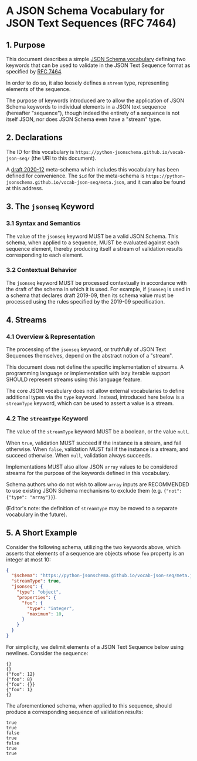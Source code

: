 # A JSON Schema Vocabulary for JSON Text Sequences (RFC 7464)

## 1. Purpose

This document describes a simple [JSON Schema vocabulary](https://json-schema.org/draft/2020-12/json-schema-core.html#name-schema-vocabularies) defining two keywords that can be used to validate in the JSON Text Sequence format as specified by [RFC 7464](https://datatracker.ietf.org/doc/html/rfc7464).

In order to do so, it also loosely defines a `stream` type, representing elements of the sequence.

The purpose of keywords introduced are to allow the application of JSON Schema keywords to individual elements in a JSON text sequence (hereafter "sequence"), though indeed the entirety of a sequence is not itself JSON, nor does JSON Schema even have a "stream" type.

## 2. Declarations

The ID for this vocabulary is `https://python-jsonschema.github.io/vocab-json-seq/` (the URI to this document).

A [draft 2020-12](https://json-schema.org/specification-links.html#2020-12) meta-schema which includes this vocabulary has been defined for convenience.
The `$id` for the meta-schema is `https://python-jsonschema.github.io/vocab-json-seq/meta.json`, and it can also be found at this address.

## 3. The `jsonseq` Keyword

### 3.1 Syntax and Semantics

The value of the `jsonseq` keyword MUST be a valid JSON Schema.
This schema, when applied to a sequence, MUST be evaluated against each sequence element, thereby producing itself a stream of validation results corresponding to each element.

### 3.2 Contextual Behavior

The `jsonseq` keyword MUST be processed contextually in accordance with the draft of the schema in which it is used. For example, if `jsonseq` is used in a schema that declares draft 2019-09, then its schema value must be processed using the rules specified by the 2019-09 specification.

## 4. Streams

### 4.1 Overview & Representation

The processing of the `jsonseq` keyword, or truthfully of JSON Text Sequences themselves, depend on the abstract notion of a "stream".

This document does not define the specific implementation of streams. A programming language or implementation with lazy iterable support SHOULD represent streams using this language feature.

The core JSON vocabulary does not allow external vocabularies to define additional types via the `type` keyword.
Instead, introduced here below is a `streamType` keyword, which can be used to assert a value is a stream.

### 4.2 The `streamType` Keyword

The value of the `streamType` keyword MUST be a boolean, or the value `null`.

When `true`, validation MUST succeed if the instance is a stream, and fail otherwise.
When `false`, validation MUST fail if the instance is a stream, and succeed otherwise.
When `null`, validation always succeeds.

Implementations MUST also allow JSON `array` values to be considered streams for the purpose of the keywords defined in this vocabulary.

Schema authors who do not wish to allow `array` inputs are RECOMMENDED to use existing JSON Schema mechanisms to exclude them (e.g. `{"not": {"type": "array"}}`).

(Editor's note: the definition of `streamType` may be moved to a separate vocabulary in the future).

## 5. A Short Example

Consider the following schema, utilizing the two keywords above, which asserts that elements of a sequence are objects whose `foo` property is an integer at most 10:

```json
{
  "$schema": "https://python-jsonschema.github.io/vocab-json-seq/meta.json",
  "streamType": true,
  "jsonseq": {
    "type": "object",
    "properties": {
      "foo": {
        "type": "integer",
        "maximum": 10,
      }
    }
  }
}
```

For simplicity, we delimit elements of a JSON Text Sequence below using newlines.
Consider the sequence:

```
{}
{}
{"foo": 12}
{"foo": 8}
{"foo": {}}
{"foo": 1}
{}
```

The aforementioned schema, when applied to this sequence, should produce a corresponding sequence of validation results:

```
true
true
false
true
false
true
true
```
